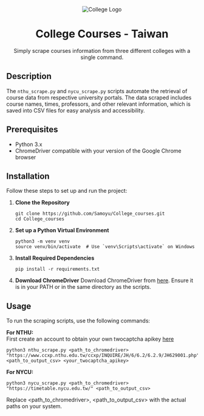 <p align="center">
  <img src="college.png" alt="College Logo"> 
</p>

<h1 align="center">College Courses - Taiwan</h1>

<p align="center">
  Simply scrape courses information from three different colleges with a single command.
</p>

## Description

The `nthu_scrape.py` and `nycu_scrape.py` scripts automate the retrieval of course data from respective university portals. The data scraped includes course names, times, professors, and other relevant information, which is saved into CSV files for easy analysis and accessibility.

## Prerequisites

- Python 3.x
- ChromeDriver compatible with your version of the Google Chrome browser

## Installation

Follow these steps to set up and run the project:

1. **Clone the Repository**
   ```
   git clone https://github.com/Samoyu/College_courses.git
   cd College_courses
   ```

2. **Set up a Python Virtual Environment**
   ```
   python3 -m venv venv
   source venv/bin/activate  # Use `venv\Scripts\activate` on Windows
   ```

3. **Install Required Dependencies**
   ```
   pip install -r requirements.txt
   ```

4. **Download ChromeDriver**
  Download ChromeDriver from [here](https://chromedriver.chromium.org/downloads).
  Ensure it is in your PATH or in the same directory as the scripts.


## Usage

To run the scraping scripts, use the following commands:

**For NTHU:** <br>
   First create an account to obtain your own twocaptcha apikey [here](https://2captcha.com/)

   ```
   python3 nthu_scrape.py <path_to_chromedriver> "https://www.ccxp.nthu.edu.tw/ccxp/INQUIRE/JH/6/6.2/6.2.9/JH629001.php" <path_to_output_csv> <your_twocaptcha_apikey>
   ```

**For NYCU:**
   ```
   python3 nycu_scrape.py <path_to_chromedriver> "https://timetable.nycu.edu.tw/" <path_to_output_csv>
   ```

Replace <path_to_chromedriver>, <path_to_output_csv> with the actual paths on your system.
